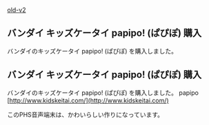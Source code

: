[old-v2](ig070416-orig.html)

## バンダイ キッズケータイ papipo! (ぱぴぽ) 購入

バンダイのキッズケータイ papipo! (ぱぴぽ) を購入しました。






## バンダイ キッズケータイ papipo! (ぱぴぽ) 購入


バンダイのキッズケータイ papipo! (ぱぴぽ) を購入しました。
papipo
  [http://www.kidskeitai.com/](http://www.kidskeitai.com/)


このPHS音声端末は、かわいらしい作りになっています。